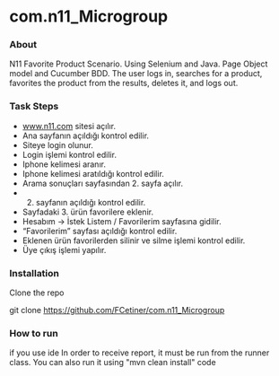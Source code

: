 # com.n11_Microgroup

### About
N11 Favorite Product Scenario. Using Selenium and Java. Page Object model and Cucumber BDD.
The user logs in, searches for a product, favorites the product from the results, deletes it, and logs out.

### Task Steps
-	www.n11.com sitesi açılır.
-	Ana sayfanın açıldığı kontrol edilir.
-	Siteye login olunur.
-	Login işlemi kontrol edilir.
-	Iphone kelimesi aranır.
-	Iphone kelimesi aratıldığı kontrol edilir.
-	Arama sonuçları sayfasından 2. sayfa açılır.
-	2. sayfanın açıldığı kontrol edilir.
-	Sayfadaki 3. ürün favorilere eklenir.
-	Hesabım -> İstek Listem / Favorilerim sayfasına gidilir.
-	“Favorilerim” sayfası açıldığı kontrol edilir.
-	Eklenen ürün favorilerden silinir ve silme işlemi kontrol edilir.
-	Üye çıkış işlemi yapılır.

### Installation
Clone the repo

git clone https://github.com/FCetiner/com.n11_Microgroup

### How to run
if you use ide In order to receive report, it must be run from the runner class.
You can also run it using "mvn clean install" code


